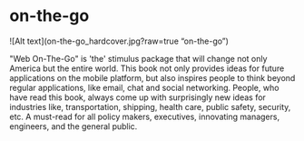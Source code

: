 # on-the-go
![Alt text](on-the-go_hardcover.jpg?raw=true “on-the-go”)

"Web On-The-Go" is 'the' stimulus package that will change not only America but the entire world. This book not only provides ideas for future applications on the mobile platform, but also inspires people to think beyond regular applications, like email, chat and social networking. People, who have read this book, always come up with surprisingly new ideas for industries like, transportation, shipping, health care, public safety, security, etc. A must-read for all policy makers, executives, innovating managers, engineers, and the general public.
